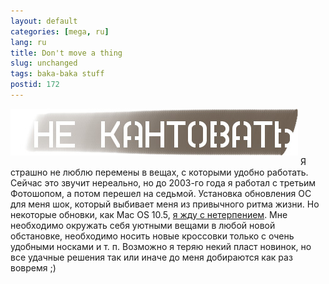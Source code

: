 ```yaml
---
layout: default
categories: [mega, ru]
lang: ru
title: Don't move a thing
slug: unchanged
tags: baka-baka stuff 
postid: 172
---
```

<img src='/o_O/unchanged/changes.jpg' alt='Не кантовать'   style="padding-bottom: 15px;"  width="460" height="75"/>
Я страшно не люблю перемены в вещах, с которыми удобно работать. Сейчас это звучит нереально, но до 2003-го года я работал с третьим Фотошопом, а потом перешел на седьмой. Установка обновления ОС для меня шок, который выбивает меня из привычного ритма жизни. Но некоторые обновки, как Mac OS 10.5, <a href="/mega/ru/mac-os-10-5-report/">я жду с нетерпением</a>. Мне необходимо окружать себя уютными вещами в любой новой обстановке, необходимо носить новые кроссовки только с очень удобными носками и т. п. Возможно я теряю некий пласт новинок, но все удачные решения так или иначе до меня добираются как раз вовремя ;)